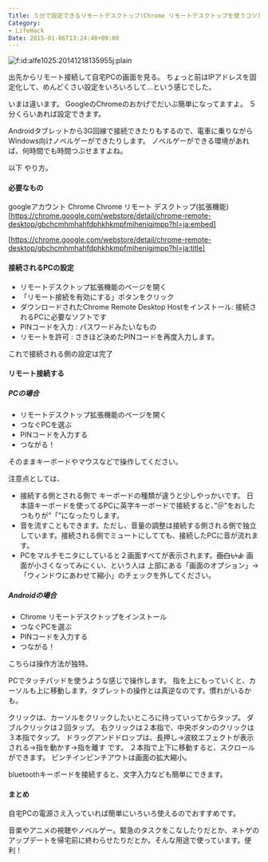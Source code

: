 ```yaml
---
Title: ５分で設定できるリモートデスクトップ(Chrome リモートデスクトップを使うコツ)
Category:
- LifeHack
Date: 2015-01-06T13:24:48+09:00
---
```


<p><span itemscope itemtype="http://schema.org/Photograph"><img src="http://cdn-ak.f.st-hatena.com/images/fotolife/a/alfe1025/20141218/20141218135955.jpg" alt="f:id:alfe1025:20141218135955j:plain" title="f:id:alfe1025:20141218135955j:plain" class="hatena-fotolife" itemprop="image"></span></p>


出先からリモート接続して自宅PCの画面を見る。
ちょっと前はIPアドレスを固定化して、めんどくさい設定をいろいろして...という感じでした。

いまは違います。
GoogleのChromeのおかげでだいぶ簡単になってますよ。
５分くらいあれば設定できます。

Androidタブレットから3G回線で接続できたりもするので、電車に乗りながらWindows向けノベルゲーができたりします。
ノベルゲーができる環境があれば、何時間でも時間つぶせますよね。

以下 やり方。



<!-- more -->


#### 必要なもの
googleアカウント
Chrome
Chrome リモート デスクトップ(拡張機能)
[https://chrome.google.com/webstore/detail/chrome-remote-desktop/gbchcmhmhahfdphkhkmpfmihenigjmpp?hl=ja:embed]

[https://chrome.google.com/webstore/detail/chrome-remote-desktop/gbchcmhmhahfdphkhkmpfmihenigjmpp?hl=ja:title]




#### 接続されるPCの設定


* リモートデスクトップ拡張機能のページを開く
* 「リモート接続を有効にする」ボタンをクリック
* ダウンロードされたChrome Remote Desktop Hostをインストール: 接続されるPCに必要なソフトです
* PINコードを入力 : パスワードみたいなもの
* リモートを許可 : さきほど決めたPINコードを再度入力します。

これで接続される側の設定は完了


#### リモート接続する
##### PCの場合

* リモートデスクトップ拡張機能のページを開く
* つなぐPCを選ぶ
* PINコードを入力する
* つながる！

そのままキーボードやマウスなどで操作してください。

注意点としては、

* 接続する側とされる側で キーボードの種類が違うと少しやっかいです。
日本語キーボードを使ってるPCに英字キーボードで接続すると、”＠”をおしたつもりが”「”になったりします。
* 音を流すこともできます。ただし、音量の調整は接続する側される側で独立しています。接続される側でミュートにしてても、接続したPCに音が流れます。
* PCをマルチモニタにしていると２画面すべてが表示されます。<s>面白いよ</s> 画面が小さくなってみにくい、という人は 上部にある「画面のオプション」→「ウィンドウにあわせて縮小」のチェックを外してください。


##### Androidの場合
* Chrome リモートデスクトップをインストール
* つなぐPCを選ぶ
* PINコードを入力する
* つながる！

こちらは操作方法が独特。

PCでタッチパッドを使うような感じで操作します。
指を上にもっていくと、カーソルも上に移動します。タブレットの操作とは真逆なのです。慣れがいるかも。

クリックは、カーソルをクリックしたいところに持っていってからタップ。
ダブルクリックは２回タップ。
右クリックは２本指で、中央ボタンのクリックは３本指でタップ。
ドラッグアンドドロップは、長押し→波紋エフェクトが表示される→指を動かす→指を離す です。
２本指で上下に移動すると、スクロールができます。
ピンチインピンチアウトは画面の拡大縮小。

bluetoothキーボードを接続すると、文字入力なども簡単にできます。

#### まとめ
自宅PCの電源さえ入っていれば簡単にいろいろ使えるのでおすすめです。

音楽やアニメの視聴やノベルゲー。緊急のタスクをこなしたりだとか、ネトゲのアップデートを帰宅前に終わらせたりだとか。そんな用途で使っています。便利！

